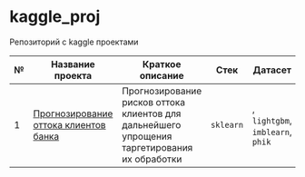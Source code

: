 # kaggle_proj
Репозиторий с kaggle проектами

| № | Название проекта | Краткое описание | Стек | Датасет |
| -- | -- | -- | -- | -- |
| 1 | [Прогнозирование оттока клиентов банка](https://github.com/ArtAnichkin/kaggle_proj/tree/main/1_credit_card_customers) | Прогнозирование рисков оттока клиентов для дальнейшего упрощения таргетирования их обработки | `sklearn` |, `lightgbm`, `imblearn`, `phik`| [kaggle dataset](https://www.kaggle.com/datasets/sakshigoyal7/credit-card-customers)|

